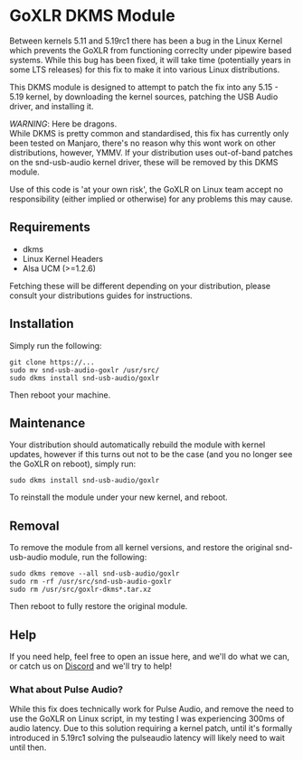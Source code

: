 # GoXLR DKMS Module

Between kernels 5.11 and 5.19rc1 there has been a bug in the Linux Kernel which prevents the GoXLR from functioning correclty under pipewire based systems. While this bug has
been fixed, it will take time (potentially years in some LTS releases) for this fix to make it into various Linux distributions.

This DKMS module is designed to attempt to patch the fix into any 5.15 - 5.19 kernel, by downloading the kernel sources, patching the USB Audio driver, and installing it.

*WARNING*: Here be dragons.  
While DKMS is pretty common and standardised, this fix has currently only been tested on Manjaro, there's no reason why this wont work on other distributions, however, YMMV. If your
distribution uses out-of-band patches on the snd-usb-audio kernel driver, these will be removed by this DKMS module.

Use of this code is 'at your own risk', the GoXLR on Linux team accept no responsibility (either implied or otherwise) for any problems this may cause.

## Requirements
* dkms
* Linux Kernel Headers
* Alsa UCM (>=1.2.6)

Fetching these will be different depending on your distribution, please consult your distributions guides for instructions.

## Installation

Simply run the following:

```
git clone https://...
sudo mv snd-usb-audio-goxlr /usr/src/
sudo dkms install snd-usb-audio/goxlr
```
Then reboot your machine.

## Maintenance
Your distribution should automatically rebuild the module with kernel updates, however if this turns out not to be the case (and you no longer see the GoXLR on reboot), simply run:

`sudo dkms install snd-usb-audio/goxlr`

To reinstall the module under your new kernel, and reboot.

## Removal
To remove the module from all kernel versions, and restore the original snd-usb-audio module, run the following:

```
sudo dkms remove --all snd-usb-audio/goxlr
sudo rm -rf /usr/src/snd-usb-audio-goxlr
sudo rm /usr/src/goxlr-dkms*.tar.xz
```

Then reboot to fully restore the original module.


## Help
If you need help, feel free to open an issue here, and we'll do what we can, or catch us on [Discord](https://discord.gg/Wbp3UxkX2j) and we'll try to help!

### What about Pulse Audio?
While this fix does technically work for Pulse Audio, and remove the need to use the GoXLR on Linux script, in my testing I was experiencing 300ms of audio latency. Due to this solution
requiring a kernel patch, until it's formally introduced in 5.19rc1 solving the pulseaudio latency will likely need to wait until then.
